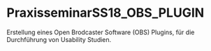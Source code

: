# PraxisseminarSS18_OBS_PLUGIN

Erstellung eines Open Brodcaster Software (OBS) Plugins, für die Durchführung von Usability Studien.

